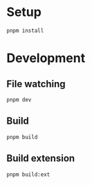 # Setup

`pnpm install`

# Development

## File watching

`pnpm dev`

## Build

`pnpm build`

## Build extension

`pnpm build:ext`
